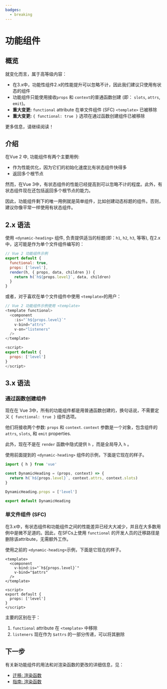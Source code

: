 ```yaml
---
badges:
  - breaking
---
```


# 功能组件 <MigrationBadges :badges="$frontmatter.badges" />

## 概览

就变化而言，属于高等级内容：

- 在3.x中，功能性组件2.x的性能提升可以忽略不计，因此我们建议只使用有状态的组件
- 功能组件只能使用接收`props` 和 `context`的普通函数创建 (即： `slots`, `attrs`, `emit`)。
- **重大变更:** `functional` attribute 在单文件组件 (SFC) `<template>` 已被移除
- **重大变更:** `{ functional: true }` 选项在通过函数创建组件已被移除

更多信息，请继续阅读！

## 介绍

在Vue 2 中, 功能组件有两个主要用例:

- 作为性能优化，因为它们的初始化速度比有状态组件快得多
- 返回多个根节点

然而，在Vue 3中，有状态组件的性能已经提高到可以忽略不计的程度。此外，有状态组件现在还包括返回多个根节点的能力。

因此，功能组件剩下的唯一用例就是简单组件，比如创建动态标题的组件。否则，建议你像平常一样使用有状态组件。

## 2.x 语法

使用 `<dynamic-heading>` 组件, 负责提供适当的标题(即：`h1`, `h2`, `h3`, 等等), 在2.x中，这可能是作为单个文件组件编写的：
```js
// Vue 2 功能组件示例
export default {
  functional: true,
  props: ['level'],
  render(h, { props, data, children }) {
    return h(`h${props.level}`, data, children)
  }
}
```

或者，对于喜欢在单个文件组件中使用 `<template>`的用户：

```js
// Vue 2 功能组件示例使用 <template>
<template functional>
  <component
    :is="`h${props.level}`"
    v-bind="attrs"
    v-on="listeners"
  />
</template>

<script>
export default {
  props: ['level']
}
</script>
```

## 3.x 语法

### 通过函数创建组件

现在在 Vue 3中，所有的功能组件都是用普通函数创建的，换句话说，不需要定义 `{ functional: true }` 组件选项。

他们将接收两个参数: `props` 和 `context`. `context` 参数是一个对象，包含组件的 `attrs`, `slots`, 和 `emit` properties.

此外，现在不是在 `render` 函数中隐式提供 `h` ，而是全局导入 `h` 。

使用前面提到的 `<dynamic-heading>` 组件的示例，下面是它现在的样子。

```js
import { h } from 'vue'

const DynamicHeading = (props, context) => {
  return h(`h${props.level}`, context.attrs, context.slots)
}

DynamicHeading.props = ['level']

export default DynamicHeading
```

### 单文件组件 (SFC)

在3.x中，有状态组件和功能组件之间的性能差异已经大大减少，并且在大多数用例中是微不足道的。因此，在SFCs上使用 `functional` 的开发人员的迁移路径是删除该attribute，无需额外工作。

使用之前的 `<dynamic-heading>`示例，下面是它现在的样子。

```js{1}
<template>
  <component
    v-bind:is="`h${props.level}`"
    v-bind="$attrs"
  />
</template>

<script>
export default {
  props: ['level']
}
</script>
```

主要的区别在于：

1. `functional` attribute 在 `<template>` 中移除
2. `listeners` 现在作为 `$attrs` 的一部分传递，可以将其删除

## 下一步

有关新功能组件的用法和对渲染函数的更改的详细信息，见：

- [迁移: 渲染函数](/guide/migration/render-function-api.html)
- [指南: 渲染函数](/guide/render-function.html)
